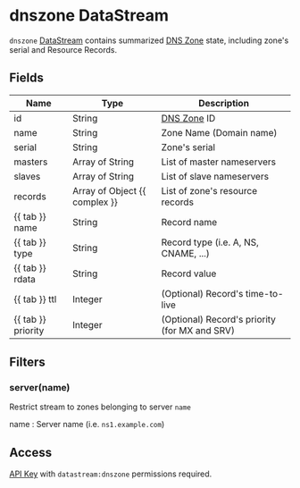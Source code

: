 # dnszone DataStream

`dnszone` [DataStream](index.md) contains summarized [DNS Zone](../../../reference/concepts/dns-zone/index.md)
state, including zone's serial and Resource Records.

## Fields

| Name               | Type                          | Description                                   |
| ------------------ | ----------------------------- | --------------------------------------------- |
| id                 | String                        | [DNS Zone](../../../reference/concepts/dns-zone/index.md) ID      |
| name               | String                        | Zone Name (Domain name)                       |
| serial             | String                        | Zone's serial                                 |
| masters            | Array of String               | List of master nameservers                    |
| slaves             | Array of String               | List of slave nameservers                     |
| records            | Array of Object {{ complex }} | List of zone's resource records               |
| {{ tab }} name     | String                        | Record name                                   |
| {{ tab }} type     | String                        | Record type (i.e. A, NS, CNAME, ...)          |
| {{ tab }} rdata    | String                        | Record value                                  |
| {{ tab }} ttl      | Integer                       | (Optional) Record's time-to-live              |
| {{ tab }} priority | Integer                       | (Optional) Record's priority (for MX and SRV) |

## Filters

### server(name)

Restrict stream to zones belonging to server `name`

name
: Server name (i.e. `ns1.example.com`)

## Access

[API Key](../../../reference/concepts/apikey/index.md) with `datastream:dnszone` permissions
required.
